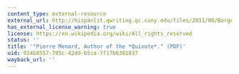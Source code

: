 ```yaml
---
content_type: external-resource
external_url: http://hispanlit.qwriting.qc.cuny.edu/files/2011/06/Borges-Pierre-Menard.pdf
has_external_license_warning: true
license: https://en.wikipedia.org/wiki/All_rights_reserved
status: ''
title: '"Pierre Menard, Author of the *Quixote*." (PDF)'
uid: 914b8557-785c-42dd-b5ca-7f17b6381837
wayback_url: ''
---
```


